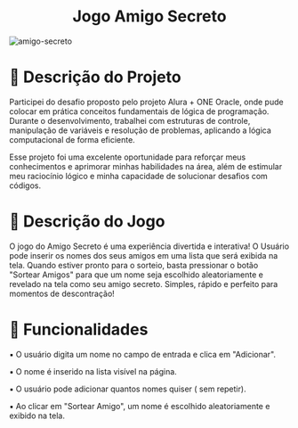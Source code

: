 <h1 align="center">Jogo Amigo Secreto</h1>

![amigo-secreto](https://github.com/user-attachments/assets/22f441f1-0d8a-41a4-b164-a2cbeed687d8)

# 📝 Descrição do Projeto

Participei do desafio proposto pelo projeto Alura + ONE Oracle, onde pude colocar em prática conceitos fundamentais de lógica de programação. Durante o desenvolvimento, trabalhei com estruturas de controle, manipulação de variáveis e resolução de problemas, aplicando a lógica computacional de forma eficiente.

Esse projeto foi uma excelente oportunidade para reforçar meus conhecimentos e aprimorar minhas habilidades na área, além de estimular meu raciocínio lógico e minha capacidade de solucionar desafios com códigos.

# 📝 Descrição do Jogo

O jogo do Amigo Secreto é uma experiência divertida e interativa! O Usuário pode inserir os nomes dos seus amigos em uma lista que será exibida na tela. Quando estiver pronto para o sorteio, basta pressionar o botão "Sortear Amigos" para que um nome seja escolhido aleatoriamente e revelado na tela como seu amigo secreto. Simples, rápido e perfeito para momentos de descontração!

# 🔨 Funcionalidades

▪ O usuário digita um nome no campo de entrada e clica em "Adicionar".

▪ O nome é inserido na lista visível na página.

▪ O usuário pode adicionar quantos nomes quiser ( sem repetir).

▪ Ao clicar em "Sortear Amigo", um nome é escolhido aleatoriamente e exibido na tela.

